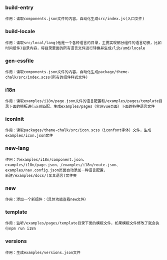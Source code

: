 ### build-entry  
    作用：读取components.json文件的内容，自动化生成src/index.js(入口文件)
### build-locale
    作用：读取src/local/lang(他是一个各种语言的目录，主要实现部分组件的语言切换，比如时间组件)目录内容，将目录里面的所有语言文件进行转换并生成/lib/umd/locale
### gen-cssfile
    作用：读取components.json文件的内容，自动化生成package/theme-chalk/src/index.scss(所有的组件样式文件)
### i18n
    作用：读取examples/i18n/page.json文件的语言配置和/examples/pages/template目录下面的模板进行正则匹配，生成examples/pages（官网vue页面）下面的各种语言文件
### iconInit
    作用：读取packages/theme-chalk/src/icon.scss（iconfont字体）文件，生成examples/icon.json文件
### new-lang
    作用：为examples/i18n/component.json、examples/i18n/page.json、/examples/i18n/route.json、examples/nav.config.json页面自动添加一种语言配置，
    新建/examples/docs/(某某语言)文件夹
### new
    作用：添加一个新组件：（具体功能查看new文件）
### template
    作用：监听/examples/pages/template目录下面的模板文件，如果模板文件修改了就会执行npm run i18n
### versions
    作用：生成examples/versions.json文件




